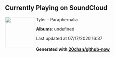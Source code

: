 ## Currently Playing on SoundCloud

[<img align="left" width="100" src="https://i1.sndcdn.com/artworks-000147448569-0wivwr-t120x120.jpg">](https://soundcloud.com/tyler-arteaga/paraphernalia)

Tyler - Paraphernalia

**Albums**: undefined

Last updated at 07/17/2020 16:37

#### Generated with [20chan/github-now](https://github.com/20chan/github-now)


<!--
**20chan/20chan** is a ✨ _special_ ✨ repository because its `README.md` (this file) appears on your GitHub profile.

Here are some ideas to get you started:

- 🔭 I’m currently working on ...
- 🌱 I’m currently learning ...
- 👯 I’m looking to collaborate on ...
- 🤔 I’m looking for help with ...
- 💬 Ask me about ...
- 📫 How to reach me: ...
- 😄 Pronouns: ...
- ⚡ Fun fact: ...
-->
